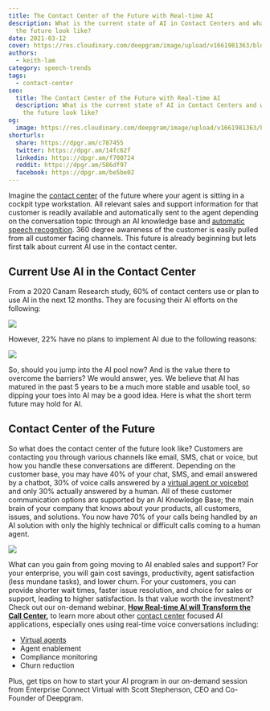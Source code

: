 ```yaml
---
title: The Contact Center of the Future with Real-time AI
description: What is the current state of AI in Contact Centers and what does
  the future look like?
date: 2021-03-12
cover: https://res.cloudinary.com/deepgram/image/upload/v1661981363/blog/the-contact-center-of-the-future-with-real-time-ai/contact-center-of-future-realtime-ai%402x.jpg
authors:
  - keith-lam
category: speech-trends
tags:
  - contact-center
seo:
  title: The Contact Center of the Future with Real-time AI
  description: What is the current state of AI in Contact Centers and what does
    the future look like?
og:
  image: https://res.cloudinary.com/deepgram/image/upload/v1661981363/blog/the-contact-center-of-the-future-with-real-time-ai/contact-center-of-future-realtime-ai%402x.jpg
shorturls:
  share: https://dpgr.am/c787455
  twitter: https://dpgr.am/14fc62f
  linkedin: https://dpgr.am/f700724
  reddit: https://dpgr.am/586df97
  facebook: https://dpgr.am/be5be02
---
```

Imagine the [contact center](https://deepgram.com/solutions/contact-centers/) of the future where your agent is sitting in a cockpit type workstation. All relevant sales and support information for that customer is readily available and automatically sent to the agent depending on the conversation topic through an AI knowledge base and [automatic speech recognition](https://sweet-pie-c52a63-blog.netlify.app/what-is-asr/). 360 degree awareness of the customer is easily pulled from all customer facing channels. This future is already beginning but lets first talk about current AI use in the contact center.

## **Current Use AI in the Contact Center**

From a 2020 Canam Research study, 60% of contact centers use or plan to use AI in the next 12 months. They are focusing their AI efforts on the following: 

![](https://res.cloudinary.com/deepgram/image/upload/v1661976837/blog/the-contact-center-of-the-future-with-real-time-ai/Screen-Shot-2021-03-09-at-3.09.37-PM.png) 

However, 22% have no plans to implement AI due to the following reasons: 

![](https://res.cloudinary.com/deepgram/image/upload/v1661976838/blog/the-contact-center-of-the-future-with-real-time-ai/Screen-Shot-2021-03-09-at-3.10.32-PM.png) 

So, should you jump into the AI pool now? And is the value there to overcome the barriers? We would answer, yes. We believe that AI has matured in the past 5 years to be a much more stable and usable tool, so dipping your toes into AI may be a good idea. Here is what the short term future may hold for AI.

## Contact Center of the Future

So what does the contact center of the future look like? Customers are contacting you through various channels like email, SMS, chat or voice, but how you handle these conversations are different. Depending on the customer base, you may have 40% of your chat, SMS, and email answered by a chatbot, 30% of voice calls answered by a [virtual agent or voicebot](https://deepgram.com/solutions/voicebots/) and only 30% actually answered by a human. All of these customer communication options are supported by an AI Knowledge Base; the main brain of your company that knows about your products, all customers, issues, and solutions. You now have 70% of your calls being handled by an AI solution with only the highly technical or difficult calls coming to a human agent. 

![](https://res.cloudinary.com/deepgram/image/upload/v1661976838/blog/the-contact-center-of-the-future-with-real-time-ai/Screen-Shot-2021-03-09-at-3.25.58-PM.png) 

What can you gain from going moving to AI enabled sales and support? For your enterprise, you will gain cost savings, productivity, agent satisfaction (less mundane tasks), and lower churn. For your customers, you can provide shorter wait times, faster issue resolution, and choice for sales or support, leading to higher satisfaction. Is that value worth the investment? Check out our on-demand webinar, **[How Real-time AI will Transform the Call Center](https://offers.deepgram.com/how-real-time-ai-will-transform-the-contact-center-on-demand),** to learn more about other [contact center](https://deepgram.com/solutions/contact-centers/) focused AI applications, especially ones using real-time voice conversations including:

* [Virtual agents](https://deepgram.com/solutions/voicebots/)
* Agent enablement
* Compliance monitoring
* Churn reduction

Plus, get tips on how to start your AI program in our on-demand session from Enterprise Connect Virtual with Scott Stephenson, CEO and Co-Founder of Deepgram.